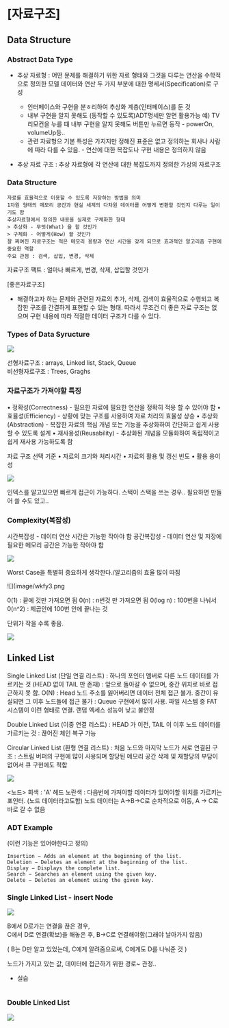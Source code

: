 # [자료구조]

## Data Structure

### Abstract Data Type

- 추상 자료형 : 어떤 문제를 해결하기 위한 자료 형태와 그것을 다루는 연산을 수학적으로 정의한 모델
데이터와 연산 두 가지 부분에 대한 명세서(Specification)로 구성

  - 인터페이스와 구현을 분ㅎ리하여 추상화 계층(인터페이스)를 둔 것
  - 내부 구현을 알지 못해도 (동작할 수 있도록)ADT명세만 알면 활용가능 예) TV리모컨을 누를 떄 내부 구현을 알지 못해도 버튼만 누르면 동작 - powerOn, volumeUp등..
  - 관련 자료형으 기본 특성은 가지지만 정해진 표준은 없고 정의하는 회사나 사람에 따라 다를 수 있음.  - 연산에 대한 복잡도나 구현 내용은 정의하지 않음

- 추상 자료 구조 : 추상 자료형에 각 연산에 대한 복잡도까지 정의한 가상의 자료구조 


### Data Structure

```
자료를 효율적으로 이용할 수 있도록 저장하는 방법을 의미
1차원 형태의 메모리 공간과 현실 세계의 다차원 데이터를 어떻게 변환할 것인지 다루는 일이기도 함
추상자료형에서 정의한 내용을 실제로 구체화한 형태
> 추상화 - 무엇(What) 을 할 것인가
> 구체화 - 어떻게(How) 할 것인가
잘 짜여진 자료구조는 적은 메모리 용량과 연산 시간을 갖게 되므로 효과적인 알고리즘 구현에 중요한 역할
주요 관점 : 검색, 삽입, 변경, 삭제
```

자료구조 팩트 : 얼마나 빠르게, 변경, 삭제, 삽입할 것인가

[좋은자료구조]
- 해결하고자 하는 문제와 관련된 자료의 추가, 삭제, 검색이 효율적으로 수행되고 복잡한 구조를 간결하게 표현할 수
있는 형태. 따라서 무조건 더 좋은 자료 구조는 없으며 구현 내용에 따라 적절한 데이터 구조가 다를 수 있다.


### Types of Data Syructure 

![](image/wkfy.png)


선형자료구조 : arrays, Linked list, Stack, Queue  
비선형자료구조 : Trees, Graghs 



### 자료구조가 가져야할 특징

• 정확성(Correctness) - 필요한 자료에 필요한 연산을 정확히 적용 할 수 있어야 함
• 효율성(Efficiency) - 상황에 맞는 구조를 사용하여 자료 처리의 효율성 상승
• 추상화(Abstraction) - 복잡한 자료의 핵심 개념 또는 기능을 추상화하여 간단하고 쉽게 사용할 수 있도록 설계
• 재사용성(Reusability) - 추상화된 개념을 모듈화하여 독립적이고 쉽게 재사용 가능하도록 함

자료 구조 선택 기준
• 자료의 크기와 처리시간
• 자료의 활용 및 갱신 빈도
• 활용 용이성



![](image/wkfy1.png)


인덱스를 알고있으면 빠르게 접근이 가능하다. 
스택이 스택을 쓰는 경우..
필요하면 만들어 쓸 수도 있고..


### Complexity(복잡성) 

시간복잡성 - 데이터 연산 시간은 가능한 작아야 함
공간복잡성 - 데이터 연산 및 저장에 필요한 메모리 공간은 가능한 작아야 함


![](image/wkfy2.png)

Worst Case을 특별히 중요하게 생각한다./알고리즘의 효율 많이 따짐


![](image/wkfy3.png
 

0(1) : 끝에 것만 가져오면 됨 
0(n) : n번것 만 가져오면 됨 
0(log n) : 100번을 나눠서
0(n^2) : 제곱안에 100번 안에 끝나는 것

단위가 작을 수록 좋음. 


![](image/wkfy4.png)




## Linked List 


Single Linked List (단일 연결 리스트)
: 하나의 포인터 멤버로 다른 노드 데이터를 가르키는 것 (HEAD 없이 TAIL 만 존재)
: 앞으로 돌아갈 수 없으며, 중간 위치로 바로 접근하지 못 함. O(N)
: Head 노드 주소를 잃어버리면 데이터 전체 접근 불가. 중간이 유실되면 그 이후 노드들에 접근 불가
: Queue 구현에서 많이 사용. 파일 시스템 중 FAT 시스템이 이런 형태로 연결. 랜덤 엑세스 성능이 낮고 불안정

Double Linked List (이중 연결 리스트)
: HEAD 가 이전, TAIL 이 이후 노드 데이터를 가르키는 것
: 끊어진 체인 복구 가능

Circular Linked List (환형 연결 리스트)
: 처음 노드와 마지막 노드가 서로 연결된 구조
: 스트림 버퍼의 구현에 많이 사용되며 할당된 메모리 공간 삭제 및 재할당의 부담이 없어서 큐 구현에도 적합



![](image/linked1.png)


<노드>
회색 : 'A' 헤드 
노란색 : 다음번에 가져야할 데이터가 있어야할 위치를 가르키는 포인터. (노드 데이터라고도함)
노드 데이터는 A->B->C로 순차적으로 이동, A -> C로 바로 갈 수 없음


### ADT Example 

(이런 기능은 있어야한다고 정의)

```
Insertion − Adds an element at the beginning of the list.
Deletion − Deletes an element at the beginning of the list.
Display − Displays the complete list.
Search − Searches an element using the given key.
Delete − Deletes an element using the given key.
```


### Single Linked List - insert Node 


![](linked2.png)

B에서 D로가는 연결을 끊은 경우,  
C에서 D로 연결(확보)을 해놓은 후, B->C로 연결해야함(그래야 날아가지 않음)

(  B는 D만 알고 있었는데, C에게 알려줌으로써, C에게도 D를 나눠준 것 ) 

노드가 가지고 있는 값, 데이터에 접근하기 위한 경로~ 관정.. 


- 실습 
```swift

```


### Double Linked List 

![](linked3.png)




